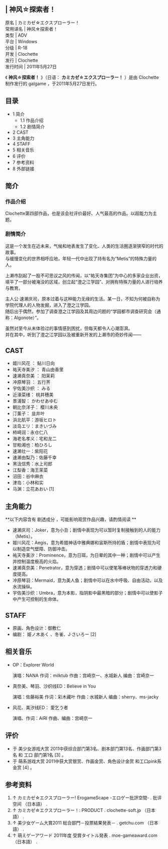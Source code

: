 |  神风☆探索者！  
---  
原名  |  カミカゼ☆エクスプローラー！   
常用译名  |  神风☆探索者！   
类型  |  ADV   
平台  |  Windows   
分级  |  R-18   
开发  |  Clochette   
发行  |  Clochette   
发行时间  |  2011年5月27日   
  
《 **神风☆探索者！** 》（日语：  **カミカゼ☆エクスプローラー！** ）是由  Clochette  制作发行的  galgame
，于2011年5月27日发行。

##  目录

  * 1  简介 
    * 1.1  作品介绍 
    * 1.2  剧情简介 
  * 2  CAST 
  * 3  主角能力 
  * 4  STAFF 
  * 5  相关音乐 
  * 6  评价 
  * 7  参考资料 
  * 8  外部链接 

##  简介

###  作品介绍

Clochette第四部作品，也是该会社评价最好、人气最高的作品。以超能力为主题。

###  剧情简介

这是一个发生在近未来，气候和地表发生了变化、人类的生活圈逐渐狭窄的时代的故事。  
与缓慢变化的世界相呼应地，年轻一代中出现了持有名为“Metis”的特殊力量的人。

上濑市刮起了一股不可思议之风的传闻，以“祐天寺集团”为中心的多家企业出资，填平了一部分被淹没的区域，创立起“澄之江学园”、对拥有特殊力量的人进行培养与教育。

主人公·速濑庆司，原本过着与这种能力无缘的生活。某一日，不知为何被自称为学院代理人的人物发掘，进入了澄之江学园。  
随后出于偶然，参加了调查澄之江学园及其周边问题的“学园都市调查研究会（通称：Algonote）”。

虽然对至今从未体验过的事情感到困扰，但每天都令人心潮澎湃。  
并在其中，听到了澄之江学园以及被重新开发的上濑市的奇妙传闻——

##  CAST

  * 姬川风花  ：  鲇川日向 
  * 祐天寺美汐  ：  青山由香里 
  * 速濑真奈美  ：  阳茉莉 
  * 冲原琴羽  ：  五行荠 
  * 宇佐美沙织  ：  みる 
  * 近濠菜绪：  桃井穗美 
  * 景浦智：  かわせあゆむ 
  * 朝比奈洋子：  樱川未央 
  * 汀薰子：  韭井叶 
  * 浜北航平：游坂ヒロト 
  * 淡岛エリ：まきいづみ 
  * 柿崎润：永仓仁八 
  * 海老名孝义：宅和龙二 
  * 甘粕湘也：柏ひろし 
  * 速濑壮一：紫阳花 
  * 速濑由梨乃：佐藤千幸 
  * 黑泷信秀：水上司郎 
  * 江梨香：海王茉菜 
  * 沼田：谷中麻衣 
  * 津岛：小林和实 
  * 马渊：立花あおい  [1] 

##  主角能力

**以下内容含有 剧透成分  ，可能影响观赏作品兴趣，请酌情阅读 **

  * 速濑庆司：Joker，意为小丑；剧情中表现为可以暂时复制接触到的人的能力（Metis）。 
  * 姬川风花：Aegis，意为希腊神话中雅典娜和宙斯所持的盾；剧情中表现为可以制造空气壁障、防御冲击。 
  * 祐天寺美汐：Prominence，意为日珥，为日晕的其中一种；剧情中可以产生并控制温度极高的火焰。 
  * 速濑真奈美：Penetrator，意为穿透；剧情中可以使笔等棒状物的穿透力和硬度提高。 
  * 冲原琴羽：Mermaid，意为美人鱼；剧情中可以在水中呼吸、自由活动，以及水流操纵。 
  * 宇佐美沙织：Umbra，意为本影，指阴影中最黑暗的部分；剧情中可以使影子中产生可控制的生命体。 

##  STAFF

  * 原画、角色设计：御敷仁 
  * 编剧：  姫ノ木あく  、冬雀、J·さいろー  [2] 

##  相关音乐

  * OP：Explorer World 

     演唱：NANA 
     作词：milktub 
     作曲：宫崎京一、水城新人 
     编曲：宫崎京一 

  * 真奈美、琴羽、沙织线ED：Believe in You 

     演唱：佐藤裕美 
     作词：彩木藏叶 
     作曲：水城新人 
     编曲：sherry、ms-jacky 

  * 风花、美汐线ED：  愛乞う者 

     演唱、作词：AiRI 
     作曲、编曲：宫崎京一 

##  评价

  * 于  美少女游戏大赏  2011中获综合部门第3名、剧本部门第13名、作画部门第3名  和  工口  部门第1名  [3]  。 
  * 于  萌系游戏大赏  2011中获大赏银赏、作画金赏、角色设计金赏  和工口pink系金赏  [4]  。 

##  参考资料

  1. ↑  カミカゼ☆エクスプローラー! ErogameScape -エロゲー批評空間-  . 批评空间  （日本語）  . 
  2. ↑  カミカゼ☆エクスプローラー！: PRODUCT  . clochette-soft.jp  （日本語）  . 
  3. ↑  美少女ゲーム大賞2011 総合部門－投票結果発表－  . getchu.com  （日本語）  . 
  4. ↑  萌えゲーアワード 2011年度 受賞タイトル発表  . moe-gameaward.com  （日本語）  . 
